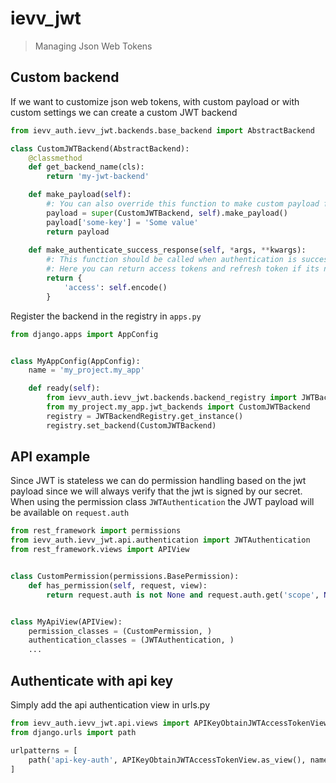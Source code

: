 # ievv_jwt

> Managing Json Web Tokens


## Custom backend
If we want to customize json web tokens, with custom payload or with custom settings we can create a custom JWT backend

```python 
from ievv_auth.ievv_jwt.backends.base_backend import AbstractBackend

class CustomJWTBackend(AbstractBackend):
    @classmethod
    def get_backend_name(cls):
        return 'my-jwt-backend'

    def make_payload(self):
        #: You can also override this function to make custom payload for JWT
        payload = super(CustomJWTBackend, self).make_payload()
        payload['some-key'] = 'Some value'
        return payload
    
    def make_authenticate_success_response(self, *args, **kwargs):
        #: This function should be called when authentication is successful
        #: Here you can return access tokens and refresh token if its needed.
        return {
            'access': self.encode()
        }
```

Register the backend in the registry in `apps.py`

```python
from django.apps import AppConfig


class MyAppConfig(AppConfig):
    name = 'my_project.my_app'

    def ready(self):
        from ievv_auth.ievv_jwt.backends.backend_registry import JWTBackendRegistry
        from my_project.my_app.jwt_backends import CustomJWTBackend 
        registry = JWTBackendRegistry.get_instance()
        registry.set_backend(CustomJWTBackend)
```

## API example
Since JWT is stateless we can do permission handling based on the jwt payload since we will always verify that the jwt is signed by our secret.
When using the permission class `JWTAuthentication` the JWT payload will be available on `request.auth` 

```python
from rest_framework import permissions
from ievv_auth.ievv_jwt.api.authentication import JWTAuthentication
from rest_framework.views import APIView


class CustomPermission(permissions.BasePermission):
    def has_permission(self, request, view):
        return request.auth is not None and request.auth.get('scope', None) == 'some-signed-value'


class MyApiView(APIView):
    permission_classes = (CustomPermission, )
    authentication_classes = (JWTAuthentication, )
    ...
```

## Authenticate with api key
Simply add the api authentication view in urls.py
```python
from ievv_auth.ievv_jwt.api.views import APIKeyObtainJWTAccessTokenView
from django.urls import path

urlpatterns = [
    path('api-key-auth', APIKeyObtainJWTAccessTokenView.as_view(), name='api-key-auth')
]
```
